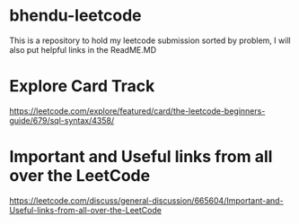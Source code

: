 # bhendu-leetcode
This is a repository to hold my leetcode submission sorted by problem, I will also put helpful links in the ReadME.MD

# Explore Card Track
https://leetcode.com/explore/featured/card/the-leetcode-beginners-guide/679/sql-syntax/4358/

# Important and Useful links from all over the LeetCode
https://leetcode.com/discuss/general-discussion/665604/Important-and-Useful-links-from-all-over-the-LeetCode
